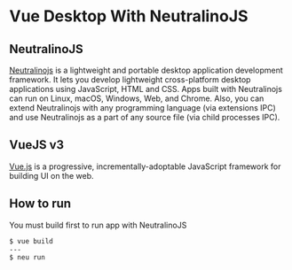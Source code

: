 # Vue Desktop With NeutralinoJS

## NeutralinoJS

<a href="https://github.com/neutralinojs" target="_blank">Neutralinojs</a> is a lightweight and portable desktop application development framework. It lets you develop lightweight cross-platform desktop applications using JavaScript, HTML and CSS. Apps built with Neutralinojs can run on Linux, macOS, Windows, Web, and Chrome. Also, you can extend Neutralinojs with any programming language (via extensions IPC) and use Neutralinojs as a part of any source file (via child processes IPC).

## VueJS v3

<a href="https://github.com/vuejs/core" target="_blank">Vue.js</a> is a progressive, incrementally-adoptable JavaScript framework for building UI on the web.

## How to run

You must build first to run app with NeutralinoJS

```bash
$ vue build
---
$ neu run
```
